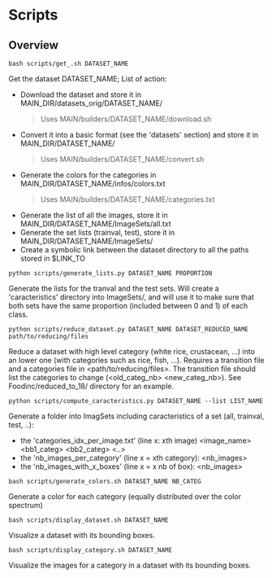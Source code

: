 # Scripts

## Overview

```
bash scripts/get_.sh DATASET_NAME
```
Get the dataset DATASET_NAME; List of action:
- Download the dataset and store it in MAIN_DIR/datasets_orig/DATASET_NAME/
    > Uses MAIN/builders/DATASET_NAME/download.sh
- Convert it into a basic format (see the 'datasets' section) and store it in MAIN_DIR/DATASET_NAME/
    > Uses MAIN/builders/DATASET_NAME/convert.sh
- Generate the colors for the categories in MAIN_DIR/DATASET_NAME/infos/colors.txt
    > Uses MAIN/builders/DATASET_NAME/categories.txt
- Generate the list of all the images, store it in MAIN_DIR/DATASET_NAME/ImageSets/all.txt
- Generate the set lists (trainval, test), store it in MAIN_DIR/DATASET_NAME/ImageSets/
- Create a symbolic link between the dataset directory to all the paths stored in $LINK_TO

```
python scripts/generate_lists.py DATASET_NAME PROPORTION
```
Generate the lists for the tranval and the test sets. Will create a 'caracteristics' directory into ImageSets/, and will use it to make sure that both sets have the same proportion (included between 0 and 1) of each class.

```
python scripts/reduce_dataset.py DATASET_NAME DATASET_REDUCED_NAME path/to/reducing/files
```
Reduce a dataset with high level category (white rice, crustacean, ...) into an lower one (with categories such as rice, fish, ...). Requires a transition file and a categories file in <path/to/reducing/files>. The transition file should list the categories to change (<old_categ_nb> <new_categ_nb>). See Foodinc/reduced_to_18/ directory for an example.

```
python scripts/compute_caracteristics.py DATASET_NAME --list LIST_NAME
```
Generate a folder into ImagSets including caracteristics of a set (all, trainval, test, ..):
- the 'categories_idx_per_image.txt' (line x: xth image) <image_name> <bb1_categ> <bb2_categ> <..>
- the 'nb_images_per_category' (line x = xth category): <nb_images>
- the 'nb_images_with_x_boxes' (line x = x nb of box): <nb_images>

```
bash scripts/generate_colors.sh DATASET_NAME NB_CATEG
```
Generate a color for each category (equally distributed over the color spectrum)

```
bash scripts/display_dataset.sh DATASET_NAME
```
Visualize a dataset with its bounding boxes.

```
bash scripts/display_category.sh DATASET_NAME
```
Visualize the images for a category in a dataset with its bounding boxes.


